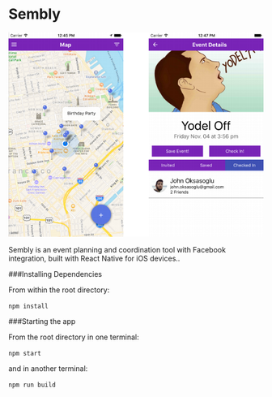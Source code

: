 # Sembly

![Sembly](https://raw.githubusercontent.com/apologeticcookie/sembly-react-native-app/master/demo.png "Sembly")

Sembly is an event planning and coordination tool with Facebook integration, built with React Native for iOS devices..

###Installing Dependencies

From within the root directory:

`npm install`

###Starting the app

From the root directory in one terminal:

`npm start`

and in another terminal:

`npm run build`
